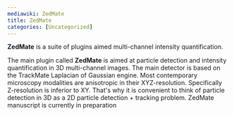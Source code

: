 ```yaml
---
mediawiki: ZedMate
title: ZedMate
categories: [Uncategorized]
---
```


**ZedMate** is a suite of plugins aimed multi-channel intensity quantification.

The main plugin called **ZedMate** is aimed at particle detection and intensity quantification in 3D multi-channel images. The main detector is based on the TrackMate Laplacian of Gaussian engine. Most contemporary microscopy modalities are anisotropic in their XYZ-resolution. Specifically Z-resolution is inferior to XY. That's why it is convenient to think of particle detection in 3D as a 2D particle detection + tracking problem. ZedMate manuscript is currently in preparation
